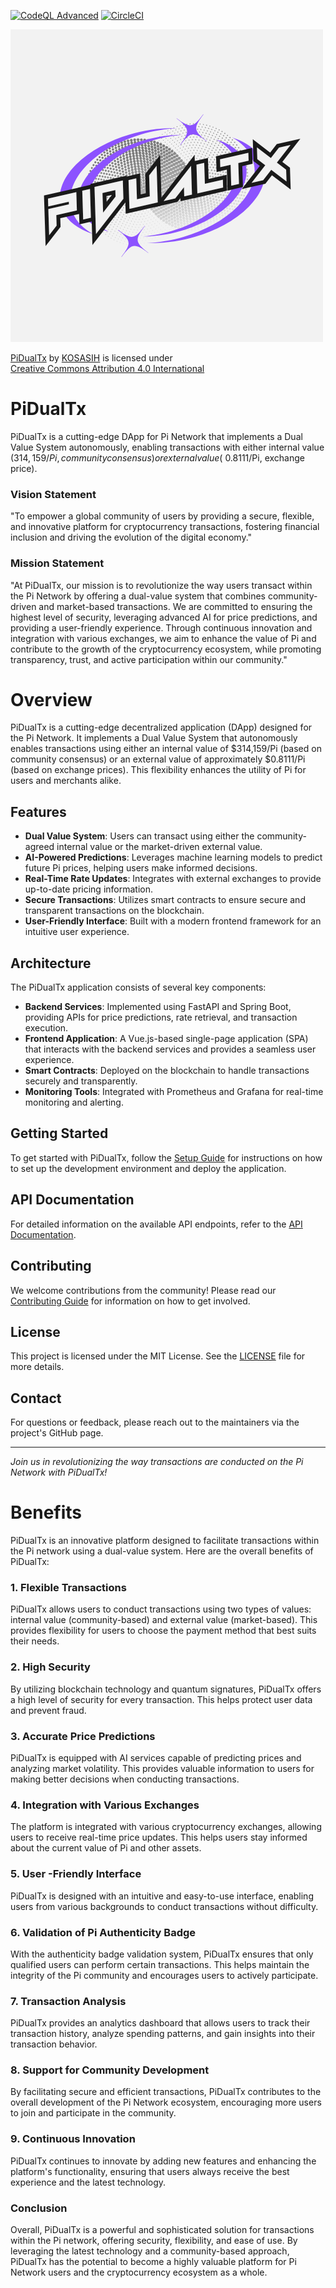[![CodeQL Advanced](https://github.com/KOSASIH/PiDualTx/actions/workflows/codeql.yml/badge.svg)](https://github.com/KOSASIH/PiDualTx/actions/workflows/codeql.yml)
[![CircleCI](https://dl.circleci.com/status-badge/img/gh/KOSASIH/PiDualTx/tree/main.svg?style=svg)](https://dl.circleci.com/status-badge/redirect/gh/KOSASIH/PiDualTx/tree/main)

![PiDualTx Icon](frontend/src/assets/PiDuAlTx_Icon.png)

<p xmlns:cc="http://creativecommons.org/ns#" xmlns:dct="http://purl.org/dc/terms/"><a property="dct:title" rel="cc:attributionURL" href="https://github.com/KOSASIH/PiDualTx">PiDualTx</a> by <a rel="cc:attributionURL dct:creator" property="cc:attributionName" href="https://www.linkedin.com/in/kosasih-81b46b5a">KOSASIH</a> is licensed under <a href="https://creativecommons.org/licenses/by/4.0/?ref=chooser-v1" target="_blank" rel="license noopener noreferrer" style="display:inline-block;">Creative Commons Attribution 4.0 International<img style="height:22px!important;margin-left:3px;vertical-align:text-bottom;" src="https://mirrors.creativecommons.org/presskit/icons/cc.svg?ref=chooser-v1" alt=""><img style="height:22px!important;margin-left:3px;vertical-align:text-bottom;" src="https://mirrors.creativecommons.org/presskit/icons/by.svg?ref=chooser-v1" alt=""></a></p>


# PiDualTx

PiDualTx is a cutting-edge DApp for Pi Network that implements a Dual Value System autonomously, enabling transactions with either internal value ($314,159/Pi, community consensus) or external value (~$0.8111/Pi, exchange price).

### Vision Statement
"To empower a global community of users by providing a secure, flexible, and innovative platform for cryptocurrency transactions, fostering financial inclusion and driving the evolution of the digital economy."

### Mission Statement
"At PiDualTx, our mission is to revolutionize the way users transact within the Pi Network by offering a dual-value system that combines community-driven and market-based transactions. We are committed to ensuring the highest level of security, leveraging advanced AI for price predictions, and providing a user-friendly experience. Through continuous innovation and integration with various exchanges, we aim to enhance the value of Pi and contribute to the growth of the cryptocurrency ecosystem, while promoting transparency, trust, and active participation within our community." 

# Overview

PiDualTx is a cutting-edge decentralized application (DApp) designed for the Pi Network. It implements a Dual Value System that autonomously enables transactions using either an internal value of $314,159/Pi (based on community consensus) or an external value of approximately $0.8111/Pi (based on exchange prices). This flexibility enhances the utility of Pi for users and merchants alike.

## Features

- **Dual Value System**: Users can transact using either the community-agreed internal value or the market-driven external value.
- **AI-Powered Predictions**: Leverages machine learning models to predict future Pi prices, helping users make informed decisions.
- **Real-Time Rate Updates**: Integrates with external exchanges to provide up-to-date pricing information.
- **Secure Transactions**: Utilizes smart contracts to ensure secure and transparent transactions on the blockchain.
- **User-Friendly Interface**: Built with a modern frontend framework for an intuitive user experience.

## Architecture

The PiDualTx application consists of several key components:

- **Backend Services**: Implemented using FastAPI and Spring Boot, providing APIs for price predictions, rate retrieval, and transaction execution.
- **Frontend Application**: A Vue.js-based single-page application (SPA) that interacts with the backend services and provides a seamless user experience.
- **Smart Contracts**: Deployed on the blockchain to handle transactions securely and transparently.
- **Monitoring Tools**: Integrated with Prometheus and Grafana for real-time monitoring and alerting.

## Getting Started

To get started with PiDualTx, follow the [Setup Guide](docs/setup.md) for instructions on how to set up the development environment and deploy the application.

## API Documentation

For detailed information on the available API endpoints, refer to the [API Documentation](docs/api.md).

## Contributing

We welcome contributions from the community! Please read our [Contributing Guide](docs/contributing.md) for information on how to get involved.

## License

This project is licensed under the MIT License. See the [LICENSE](LICENSE) file for more details.

## Contact

For questions or feedback, please reach out to the maintainers via the project's GitHub page.

---

*Join us in revolutionizing the way transactions are conducted on the Pi Network with PiDualTx!*

# Benefits

PiDualTx is an innovative platform designed to facilitate transactions within the Pi network using a dual-value system. Here are the overall benefits of PiDualTx:

### 1. **Flexible Transactions**
PiDualTx allows users to conduct transactions using two types of values: internal value (community-based) and external value (market-based). This provides flexibility for users to choose the payment method that best suits their needs.

### 2. **High Security**
By utilizing blockchain technology and quantum signatures, PiDualTx offers a high level of security for every transaction. This helps protect user data and prevent fraud.

### 3. **Accurate Price Predictions**
PiDualTx is equipped with AI services capable of predicting prices and analyzing market volatility. This provides valuable information to users for making better decisions when conducting transactions.

### 4. **Integration with Various Exchanges**
The platform is integrated with various cryptocurrency exchanges, allowing users to receive real-time price updates. This helps users stay informed about the current value of Pi and other assets.

### 5. **User -Friendly Interface**
PiDualTx is designed with an intuitive and easy-to-use interface, enabling users from various backgrounds to conduct transactions without difficulty.

### 6. **Validation of Pi Authenticity Badge**
With the authenticity badge validation system, PiDualTx ensures that only qualified users can perform certain transactions. This helps maintain the integrity of the Pi community and encourages users to actively participate.

### 7. **Transaction Analysis**
PiDualTx provides an analytics dashboard that allows users to track their transaction history, analyze spending patterns, and gain insights into their transaction behavior.

### 8. **Support for Community Development**
By facilitating secure and efficient transactions, PiDualTx contributes to the overall development of the Pi Network ecosystem, encouraging more users to join and participate in the community.

### 9. **Continuous Innovation**
PiDualTx continues to innovate by adding new features and enhancing the platform's functionality, ensuring that users always receive the best experience and the latest technology.

### Conclusion
Overall, PiDualTx is a powerful and sophisticated solution for transactions within the Pi network, offering security, flexibility, and ease of use. By leveraging the latest technology and a community-based approach, PiDualTx has the potential to become a highly valuable platform for Pi Network users and the cryptocurrency ecosystem as a whole.

